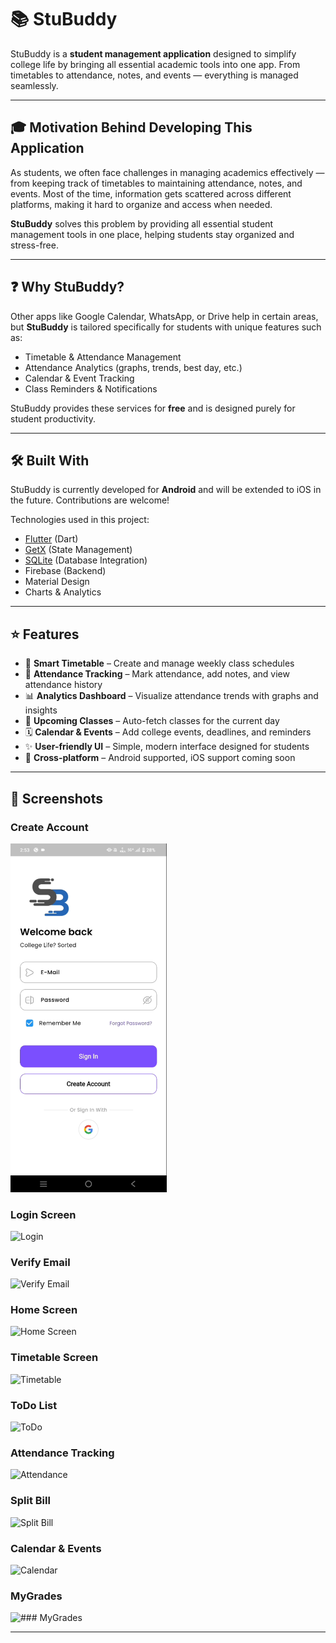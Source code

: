 # 📚 StuBuddy  

StuBuddy is a **student management application** designed to simplify college life by bringing all essential academic tools into one app. From timetables to attendance, notes, and events — everything is managed seamlessly.  

---

## 🎓 Motivation Behind Developing This Application  

As students, we often face challenges in managing academics effectively — from keeping track of timetables to maintaining attendance, notes, and events. Most of the time, information gets scattered across different platforms, making it hard to organize and access when needed.  

**StuBuddy** solves this problem by providing all essential student management tools in one place, helping students stay organized and stress-free.  

---

## ❓ Why StuBuddy?  

Other apps like Google Calendar, WhatsApp, or Drive help in certain areas, but **StuBuddy** is tailored specifically for students with unique features such as:  

- Timetable & Attendance Management  
- Attendance Analytics (graphs, trends, best day, etc.)  
- Calendar & Event Tracking  
- Class Reminders & Notifications  

StuBuddy provides these services for **free** and is designed purely for student productivity.  

---

## 🛠 Built With  

StuBuddy is currently developed for **Android** and will be extended to iOS in the future. Contributions are welcome!  

Technologies used in this project:  

- [Flutter](https://flutter.dev/) (Dart)  
- [GetX](https://pub.dev/packages/get) (State Management)  
- [SQLite](https://www.sqlite.org/) (Database Integration)  
- Firebase (Backend)  
- Material Design  
- Charts & Analytics  

---

## ⭐ Features  

- 📅 **Smart Timetable** – Create and manage weekly class schedules  
- 🎯 **Attendance Tracking** – Mark attendance, add notes, and view attendance history  
- 📊 **Analytics Dashboard** – Visualize attendance trends with graphs and insights  
- 🔔 **Upcoming Classes** – Auto-fetch classes for the current day  
- 🗓 **Calendar & Events** – Add college events, deadlines, and reminders  
- ✨ **User-friendly UI** – Simple, modern interface designed for students  
- 📱 **Cross-platform** – Android supported, iOS support coming soon  

---

## 📸 Screenshots  

### Create Account 
<img src="assets/images/1.jpg" alt="Splash Screen" width="250"/>  

### Login Screen 
![Login](assets/ss/1/.jpg)  

### Verify Email 
![Verify Email](assets/ss/1/.jpg)  

### Home Screen 
![Home Screen](assets/ss/1/.jpg)  

### Timetable Screen  
![Timetable](assets/ss/1/.jpg)  

### ToDo List
![ToDo](assets/ss/1/.jpg)  

### Attendance Tracking   
![Attendance](assets/ss/1/.jpg)  

### Split Bill  
![Split Bill](assets/ss/1/.jpg)  
  
### Calendar & Events  
![Calendar](assets/ss/1/.jpg) 

### MyGrades
![### MyGrades](assets/ss/1/.jpg) 

---
